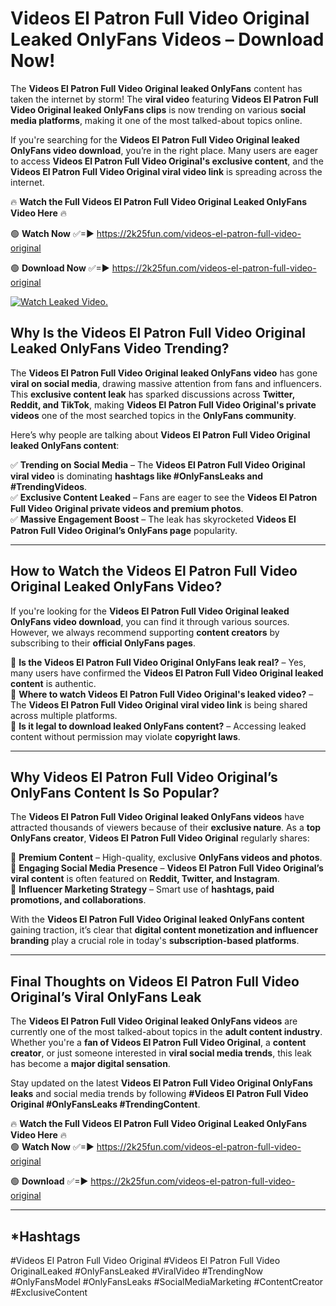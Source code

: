 # Videos El Patron Full Video Original Leaked OnlyFans Videos – Download Now!

The **Videos El Patron Full Video Original leaked OnlyFans** content has taken the internet by storm! The **viral video** featuring **Videos El Patron Full Video Original leaked OnlyFans clips** is now trending on various **social media platforms**, making it one of the most talked-about topics online.  

If you're searching for the **Videos El Patron Full Video Original leaked OnlyFans video download**, you’re in the right place. Many users are eager to access **Videos El Patron Full Video Original's exclusive content**, and the **Videos El Patron Full Video Original viral video link** is spreading across the internet.  

🔥 **Watch the Full Videos El Patron Full Video Original Leaked OnlyFans Video Here** 🔥  

🟢 **Watch Now** ✅=► https://2k25fun.com/videos-el-patron-full-video-original

🟢 **Download Now** ✅=► https://2k25fun.com/videos-el-patron-full-video-original

[![Watch Leaked Video.](https://miro.medium.com/v2/resize:fit:828/format:webp/1*cilzJN44JGOrTw9NJCrNHA.gif "Watch Leaked Video")](https://2k25fun.com/videos-el-patron-full-video-original)

## **Why Is the Videos El Patron Full Video Original Leaked OnlyFans Video Trending?**  

The **Videos El Patron Full Video Original leaked OnlyFans video** has gone **viral on social media**, drawing massive attention from fans and influencers. This **exclusive content leak** has sparked discussions across **Twitter, Reddit, and TikTok**, making **Videos El Patron Full Video Original's private videos** one of the most searched topics in the **OnlyFans community**.  

Here’s why people are talking about **Videos El Patron Full Video Original leaked OnlyFans content**:  

✅ **Trending on Social Media** – The **Videos El Patron Full Video Original viral video** is dominating **hashtags like #OnlyFansLeaks and #TrendingVideos**.  
✅ **Exclusive Content Leaked** – Fans are eager to see the **Videos El Patron Full Video Original private videos and premium photos**.  
✅ **Massive Engagement Boost** – The leak has skyrocketed **Videos El Patron Full Video Original’s OnlyFans page** popularity.  

---

## **How to Watch the Videos El Patron Full Video Original Leaked OnlyFans Video?**  

If you're looking for the **Videos El Patron Full Video Original leaked OnlyFans video download**, you can find it through various sources. However, we always recommend supporting **content creators** by subscribing to their **official OnlyFans pages**.  

🔹 **Is the Videos El Patron Full Video Original OnlyFans leak real?** – Yes, many users have confirmed the **Videos El Patron Full Video Original leaked content** is authentic.  
🔹 **Where to watch Videos El Patron Full Video Original's leaked video?** – The **Videos El Patron Full Video Original viral video link** is being shared across multiple platforms.  
🔹 **Is it legal to download leaked OnlyFans content?** – Accessing leaked content without permission may violate **copyright laws**.  

---

## **Why Videos El Patron Full Video Original’s OnlyFans Content Is So Popular?**  

The **Videos El Patron Full Video Original leaked OnlyFans videos** have attracted thousands of viewers because of their **exclusive nature**. As a **top OnlyFans creator**, **Videos El Patron Full Video Original** regularly shares:  

📌 **Premium Content** – High-quality, exclusive **OnlyFans videos and photos**.  
📌 **Engaging Social Media Presence** – **Videos El Patron Full Video Original’s viral content** is often featured on **Reddit, Twitter, and Instagram**.  
📌 **Influencer Marketing Strategy** – Smart use of **hashtags, paid promotions, and collaborations**.  

With the **Videos El Patron Full Video Original leaked OnlyFans content** gaining traction, it’s clear that **digital content monetization and influencer branding** play a crucial role in today's **subscription-based platforms**.  

---

## **Final Thoughts on Videos El Patron Full Video Original’s Viral OnlyFans Leak**  

The **Videos El Patron Full Video Original leaked OnlyFans videos** are currently one of the most talked-about topics in the **adult content industry**. Whether you're a **fan of Videos El Patron Full Video Original**, a **content creator**, or just someone interested in **viral social media trends**, this leak has become a **major digital sensation**.  

Stay updated on the latest **Videos El Patron Full Video Original OnlyFans leaks** and social media trends by following **#Videos El Patron Full Video Original #OnlyFansLeaks #TrendingContent**.  

🔥 **Watch the Full Videos El Patron Full Video Original Leaked OnlyFans Video Here** 🔥  
🟢 **Watch Now** ✅=► https://2k25fun.com/videos-el-patron-full-video-original

🟢 **Download** ✅=► https://2k25fun.com/videos-el-patron-full-video-original

---

## *Hashtags
#Videos El Patron Full Video Original #Videos El Patron Full Video OriginalLeaked #OnlyFansLeaked #ViralVideo #TrendingNow #OnlyFansModel #OnlyFansLeaks #SocialMediaMarketing #ContentCreator #ExclusiveContent  